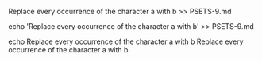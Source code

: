 Replace every occurrence of the character a with b >> PSETS-9.md

echo 'Replace every occurrence of the character a with b' >> PSETS-9.md

echo Replace every occurrence of the character a with b
Replace every occurrence of the character a with b
